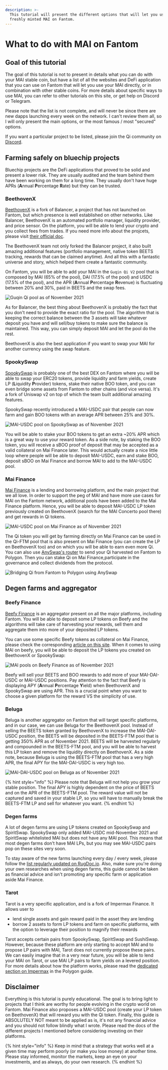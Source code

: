 ```yaml
---
description: >-
  This tutorial will present the different options that will let you use your
  freshly minted MAI on Fantom.
---
```


# What to do with MAI on Fantom

## Goal of this tutorial

The goal of this tutorial is not to present in details what you can do with your MAI stable coin, but have a list of all the websites and DeFi application that you can use on Fantom that will let you use your MAI directly, or in combination with other stable coins. For more details about specific ways to use MAI, you can refer to other tutorials on this site, or get help on Discord or Telegram.

Please note that the list is not complete, and will never be since there are new dapps launching every week on the network. I can't review them all, so I will only present the main options, or the most famous / most "secured" options.

If you want a particular project to be listed, please join the Qi community on [Discord](https://discord.gg/mQq55j65xJ).

## Farming safely on bluechip projects

Bluechip projects are the DeFi applications that proved to be solid and present a lower risk. They are usually audited and the team behind them have been working on them for a long time. They usually don't have huge APRs (**A**nnual **P**ercentage **R**ate) but they can be trusted.

### BeethovenX

[BeethovenX](https://app.beets.fi/#/) is a fork of Balancer, a project that has not launched on Fantom, but which presence is well established on other networks. Like Balancer, BeethovenX is an automated portfolio manager, liquidity provider, and price sensor. On the platform, you will be able to lend your crypto and you collect fees from trades. If you need more info about the projcets, please visit [their official doc](https://docs.beethovenx.io).

The BeethovenX team not only forked the Balancer project, it also built amazing additional features (portfolio management, native token BEETS tracking, rewards that can be claimed anytime). And all this with a fantastic universe and story, which helped them create a fantastic community.

On Fantom, you will be able to add your MAI in the `Guqin Qi V2` pool that is composed by MAI (65% of the pool), DAI (17.5% of the pool) and USDC (17.5% of the pool), and the APR (**A**nnual **P**ercentage **R**evenue) is fluctuating between 20% and 30%, paid in BEETS and the swap fees.

![Guqin Qi pool as of November 2021](../../.gitbook/assets/MAI-on-FTM.png)

As for Balancer, the best thing about BeethovenX is probably the fact that you don't need to provide the exact ratio for the pool. The algorithm that is keeping the correct balance between the 3 assets will take whatever deposit you have and will sell/buy tokens to make sure the balance is maintained. This way, you can simply deposit MAI and let the pool do the rest.

BeethovenX is also the best application if you want to swap your MAI for another currency using the swap feature.

### SpookySwap

[SpookySwap](https://spookyswap.finance) is probably one of the best DEX on Fantom where you will be able to swap your ERC20 tokens, provide liquidity and farm yields, create LP (**L**iquidity **P**rovider) tokens, stake their native BOO token, and you can even bridge some assets from Fantom to other chains (and vice versa). It's a fork of Uniswap v2 on top of which the team built additional amazing features.

SpookySwap recently introduced a MAI-USDC pair that people can now farm and gain BOO tokens with an average APR between 25% and 30%.

![MAI-USDC pool on SpookySwap as of November 2021](../../.gitbook/assets/MAI-on-FTM-SpookySwap.png)

You will be able to stake your BOO tokens to get an extra \~20% APR which is a great way to use your reward token. As a side note, by staking the BOO token, you will receive a sBOO proof of deposit that may be accepted as a valid collateral on Mai Finance later. This would actually create a nice little loop where people will be able to deposit MAI-USDC, earn and stake BOO, deposit sBOO on Mai Finance and borrow MAI to add to the MAI-USDC pool.

### Mai Finance

[Mai Finance](https://app.mai.finance/farm) is a lending and borrowing platform, and the main project that we all love. In order to support the peg of MAI and have more use cases for MAI on the Fantom network, additional pools have been added to the Mai Finance platform. Hence, you will be able to deposit MAI-USDC LP token previously created on BeethovenX (search for the MAI Concerto pool there) and get rewards in Qi tokens.

![MAI-USDC pool on Mai Finance as of November 2021](../../.gitbook/assets/MAI-on-FTM-Mai-Finance.png)

The Qi token you will get by farming directly on Mai Finance can be used in the Qi-FTM pool that is also present on Mai Finance (you can create the LP en BeethovenX too) and on which you will be able to earn even more Qi. You can also use [AnySwap's router](https://anyswap.exchange/#/router) to send your Qi harvested on Fantom to Polygon. Then you can stake Qi on Mai Finance,participate in the governance and collect dividends from the protocol.

![Bridging Qi from Fantom to Polygon using AnySwap](../../.gitbook/assets/MAI-on-FTM-Qi-Bridge.png)

## Degen farms and aggregator

### Beefy Finance

[Beefy Finance](https://app.beefy.finance/#/fantom) is an aggregator present on all the major platforms, including Fantom. You will be able to deposit some LP tokens on Beefy and the algorithms will take care of harvesting your rewards, sell them and aggregate them into more of your deposited LP tokens.

You can use some specific Beefy tokens as collateral on Mai Finance, please check the corresponding [article on this site](leverage-your-crypto-on-fantom.md#Leverage-your-mooScreamTokens-on-Mai-Finance). When it comes to using MAI on beefy, you will be able to deposit the LP tokens you created on BeethovenX or SpookySwap:

![MAI pools on Beefy Finance as of November 2021](../../.gitbook/assets/MAI-on-FTM-Beefy.png)

Beefy will sell your BEETS and BOO rewards to add more of your MAI-DAI-USDC or MAI-USDC positions. Pay attention to the fact that Beefy is displaying APY (**A**nnual **P**ercentage **Y**ield) when BeethovenX and SpookySwap are using APR. This is a crucial point when you want to choose a given platform for the reward VS the simplicity of use.

### Beluga

Beluga is another aggregator on Fantom that will target specific platforms, and in our case, we can use Beluga for the BeethovenX pool. Instead of selling the BEETS token granted by BeethovenX to increase the MAI-DAI-USDC position, the BEETS will be deposited in the BEETS-FTM pool that is getting 350% APR as of November 2021. BEETS will be harvested regularly and compounded in the BEETS-FTM pool, and you will be able to harvest this LP token and remove the liquidity directly on BeethovenX. As a side note, because Beluga is using the BEETS-FTM pool that has a very high APR, the final APY for the MAI-DAI-USDC is very high too.

![MAI-DAI-USDC pool on Beluga as of November 2021](../../.gitbook/assets/MAI-on-FTM-Beluga.png)

{% hint style="info" %}
Please note that Beluga will not help you grow your stable position. The final APY is highly dependent on the price of BEETS and on the APR of the BEETS-FTM pool. The reward value will not be captured and saved in your stable LP, so you will have to manually break the BEETS-FTM LP and sell for whatever you want.
{% endhint %}

### Degen farms

A lot of degen farms are using LP tokens created on SpookySwap and SpiritSwap. SpookySwap only added MAI-USDC mid-November 2021 and SpiritSwap whitelisted MAI but does not have any MAI pool. This means that most degen farms don't have MAI LPs, but you may see MAI-USDC pairs pop on these sites very soon.

To stay aware of the new farms launching every day / every week, please follow the [list regularly updated on RugDoc.io](https://rugdoc.io/chain/fantom/). Also, make sure you're doing your own researches when using degen farms, this guide cannot be taken as financial advice and isn't promoting any specific farm or application aside Mai Finance.

### Tarot

Tarot is a very specific application, and is a fork of Impermax Finance. It allows user to

* lend single assets and gain reward paid in the asset they are lending
* borrow 2 assets to form LP tokens and farm on specific platforms, with the option to leverage their position to magnify their rewards

Tarot accepts certain pairs from SpookySwap, SpiritSwap and SushiSwap. However, because these platform are only starting to accept MAI and to propose LP pairs with MAI, Tarot does not currently propose these pairs. We can easily imagine that in a very near future, you will be able to lend your MAI on Tarot, or use MAI LP pairs to farm yields on a levered position. For more details about how the platform works, please read the [dedicated section on Impermax](../../polygon-tutorials/what-to-do-with-mai-on-polygon.md#Impermax) in the Polygon guide.

## Disclaimer

Everything is this tutorial is purely educational. The goal is to bring light to projects that I think are worthy for people evolving in the crypto world on Fantom. Mai Finance also proposes a MAI-USDC pool (create your LP token on BeethovenX) that will reward you with the Qi token. Finally, this guide is ABSOLUTELY NOT meant to be applied as is, it's not any financial advice and you should not follow blindly what I wrote. Please read the docs of the different projects I mentioned before considering investing on their platforms.

{% hint style="info" %}
Keep in mind that a strategy that works well at a given time may perform poorly (or make you lose money) at another time. Please stay informed, monitor the markets, keep an eye on your investments, and as always, do your own research.
{% endhint %}
